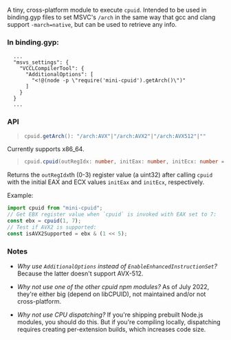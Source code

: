 A tiny, cross-platform module to execute `cpuid`. Intended to be used in
binding.gyp files to set MSVC's `/arch` in the same way that gcc and clang
support `-march=native`, but can be used to retrieve any info.

### In binding.gyp:

```gyp
  ...
  "msvs_settings": {
    "VCCLCompilerTool": {
      "AdditionalOptions": [
        "<!@(node -p \"require('mini-cpuid').getArch()\")"
      ]
    }
  }
  ...
```

### API

> ```ts
> cpuid.getArch(): "/arch:AVX"|"/arch:AVX2"|"/arch:AVX512"|""
> ```

Currently supports x86_64.

> ```ts
> cpuid.cpuid(outRegIdx: number, initEax: number, initEcx: number = 0): number
> ```

Returns the `outRegIdx`th (0-3) register value (a uint32) after calling `cpuid`
with the initial EAX and ECX values `initEax` and `initEcx`, respectively.

Example:

```js
import cpuid from "mini-cpuid";
// Get EBX register value when `cpuid` is invoked with EAX set to 7:
const ebx = cpuid(1, 7);
// Test if AVX2 is supported:
const isAVX2Supported = ebx & (1 << 5);
```

### Notes

* *Why use `AdditionalOptions` instead of `EnableEnhancedInstructionSet`?*
  Because the latter doesn't support AVX-512.

* *Why not use one of the other cpuid npm modules?* As of July 2022, they're
  either big (depend on libCPUID), not maintained and/or not cross-platform.

* *Why not use CPU dispatching?* If you're shipping prebuilt Node.js modules,
  you should do this. But if you're compiling locally, dispatching requires
  creating per-extension builds, which increases code size.
